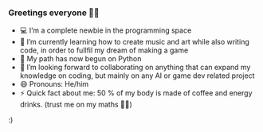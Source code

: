 ### Greetings everyone 👋👋

- 💻 I’m a complete newbie in the programming space 
- 🌱 I’m currently learning how to create music and art while also writing code, in order to fullfil my dream of making 
      a game
- 🐍 My path has now begun on Python
- 👯 I’m looking forward to collaborating on anything that can expand my knowledge on coding, but mainly on any AI or 
     game dev related project
- 😄 Pronouns: He/him
- ⚡ Quick fact about me:  50 % of my body is made of coffee and energy drinks. (trust me on my maths 🙏🙏)

:)
